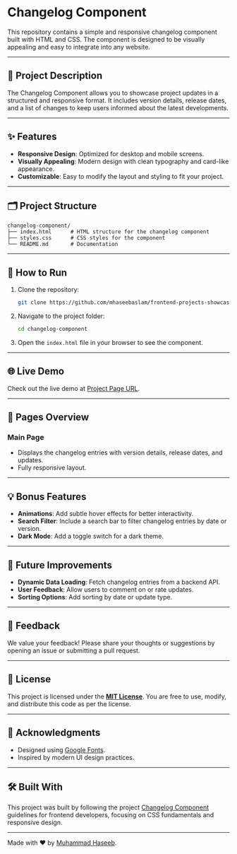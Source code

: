# Changelog Component

This repository contains a simple and responsive changelog component built with HTML and CSS. The component is designed to be visually appealing and easy to integrate into any website.

---

## 📜 Project Description

The Changelog Component allows you to showcase project updates in a structured and responsive format. It includes version details, release dates, and a list of changes to keep users informed about the latest developments.

---

## ✨ Features

- **Responsive Design**: Optimized for desktop and mobile screens.
- **Visually Appealing**: Modern design with clean typography and card-like appearance.
- **Customizable**: Easy to modify the layout and styling to fit your project.

---

## 🗂️ Project Structure

```
changelog-component/
├── index.html      # HTML structure for the changelog component
├── styles.css      # CSS styles for the component
└── README.md       # Documentation
```

---

## 🚀 How to Run

1. Clone the repository:
   ```bash
   git clone https://github.com/mhaseebaslam/frontend-projects-showcase/tree/main/projects/beginner-level/css/changelog-component.git
   ```
2. Navigate to the project folder:
   ```bash
   cd changelog-component
   ```
3. Open the `index.html` file in your browser to see the component.

---

## 🌐 Live Demo

Check out the live demo at [Project Page URL](https://mhaseebaslam.github.io/frontend-projects-showcase/projects/beginner-level/css/changelog-component/).

---

## 📄 Pages Overview

### Main Page

- Displays the changelog entries with version details, release dates, and updates.
- Fully responsive layout.

---

## 💡 Bonus Features

- **Animations**: Add subtle hover effects for better interactivity.
- **Search Filter**: Include a search bar to filter changelog entries by date or version.
- **Dark Mode**: Add a toggle switch for a dark theme.

---

## 🔮 Future Improvements

- **Dynamic Data Loading**: Fetch changelog entries from a backend API.
- **User Feedback**: Allow users to comment on or rate updates.
- **Sorting Options**: Add sorting by date or update type.

---

## 💬 Feedback

We value your feedback! Please share your thoughts or suggestions by opening an issue or submitting a pull request.

---

## 📜 License

This project is licensed under the **[MIT License](https://opensource.org/license/mit)**. You are free to use, modify, and distribute this code as per the license.

---

## 🙏 Acknowledgments

- Designed using [Google Fonts](https://fonts.google.com/).
- Inspired by modern UI design practices.

---

## 🛠️ Built With

This project was built by following the project [Changelog Component](https://roadmap.sh/projects/changelog-component) guidelines for frontend developers, focusing on CSS fundamentals and responsive design.

---

Made with ❤️ by [Muhammad Haseeb](https://github.com/mhaseebaslam).
